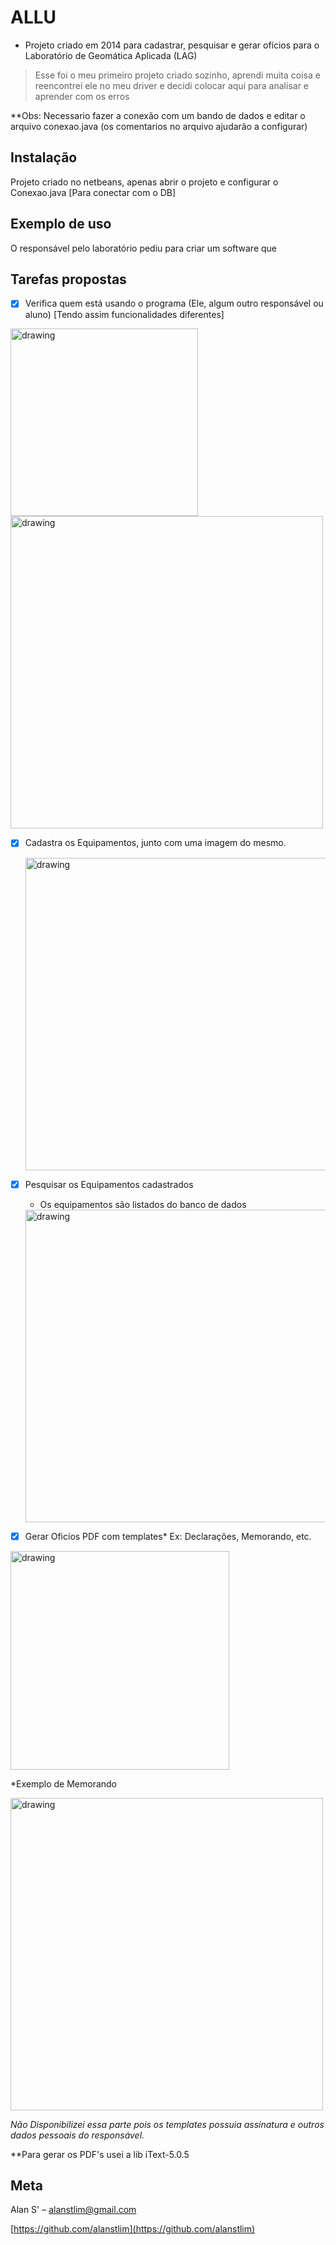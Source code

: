 # ALLU

* Projeto criado em 2014 para cadastrar, pesquisar e gerar ofícios para o Laboratório de Geomática Aplicada (LAG)

> Esse foi o meu primeiro projeto criado sozinho, aprendi muita coisa e reencontrei ele no meu driver e decidi colocar aqui para analisar e aprender com os erros

**Obs: Necessario fazer a conexão com um bando de dados e editar o arquivo conexao.java (os comentarios no arquivo ajudarão a configurar)

## Instalação

Projeto criado no netbeans, apenas abrir o projeto e configurar o Conexao.java [Para conectar com o DB]

## Exemplo de uso

O responsável pelo laboratório pediu para criar um software que

## Tarefas propostas
- [x] Verifica quem está usando o programa (Ele, algum outro responsável ou aluno) [Tendo assim funcionalidades diferentes]
 
 <img src="https://i.imgur.com/lgyqHrK.jpg" alt="drawing" width="300"/>
  
  <img src="https://i.imgur.com/wTpuZA1.jpg" alt="drawing" width="500"/>
  
- [x] Cadastra os Equipamentos, junto com uma imagem do mesmo.

  <img src="https://i.imgur.com/4NuyDxk.jpg" alt="drawing" width="500"/>
  
- [x] Pesquisar os Equipamentos cadastrados
  * Os equipamentos são listados do banco de dados
  
  <img src="https://i.imgur.com/C5QAUn4.jpg" alt="drawing" width="500"/>
  
- [x] Gerar Oficíos PDF com templates*  Ex: Declarações, Memorando, etc. 
 
 <img src="https://i.imgur.com/S73J26D.jpg" alt="drawing" width="350"/>
  
  *Exemplo de Memorando
  
 <img src="https://i.imgur.com/KbJC4n6.jpg" alt="drawing" width="500"/>
  
  *Não Disponibilizei essa parte pois os templates possuia assinatura e outros dados pessoais do responsável.*
  
  **Para gerar os PDF's usei a lib iText-5.0.5

## Meta

Alan S' – alanstlim@gmail.com

[https://github.com/alanstlim](https://github.com/alanstlim)

